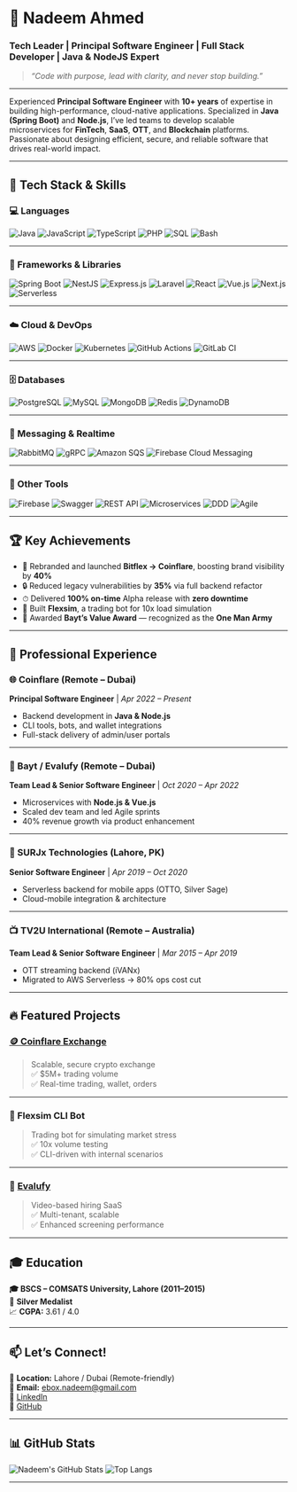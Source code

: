# 🚀 Nadeem Ahmed

### Tech Leader | Principal Software Engineer |  Full Stack Developer | Java & NodeJS Expert

> _“Code with purpose, lead with clarity, and never stop building.”_

---

Experienced **Principal Software Engineer** with **10+ years** of expertise in building high-performance, cloud-native applications. Specialized in **Java (Spring Boot)** and **Node.js**, I’ve led teams to develop scalable microservices for **FinTech**, **SaaS**, **OTT**, and **Blockchain** platforms. Passionate about designing efficient, secure, and reliable software that drives real-world impact.

---

## 🔧 Tech Stack & Skills

### 💻 Languages  
![Java](https://img.shields.io/badge/Java-007396?style=for-the-badge&logo=java&logoColor=white)
![JavaScript](https://img.shields.io/badge/JavaScript-F7DF1E?style=for-the-badge&logo=javascript&logoColor=black)
![TypeScript](https://img.shields.io/badge/TypeScript-3178C6?style=for-the-badge&logo=typescript&logoColor=white)
![PHP](https://img.shields.io/badge/PHP-777BB4?style=for-the-badge&logo=php&logoColor=white)
![SQL](https://img.shields.io/badge/SQL-336791?style=for-the-badge&logo=postgresql&logoColor=white)
![Bash](https://img.shields.io/badge/Bash-4EAA25?style=for-the-badge&logo=gnubash&logoColor=white)

---

### 🧱 Frameworks & Libraries  
![Spring Boot](https://img.shields.io/badge/Spring%20Boot-6DB33F?style=for-the-badge&logo=spring-boot&logoColor=white)
![NestJS](https://img.shields.io/badge/NestJS-E0234E?style=for-the-badge&logo=nestjs&logoColor=white)
![Express.js](https://img.shields.io/badge/Express.js-000000?style=for-the-badge&logo=express&logoColor=white)
![Laravel](https://img.shields.io/badge/Laravel-FF2D20?style=for-the-badge&logo=laravel&logoColor=white)
![React](https://img.shields.io/badge/React-20232A?style=for-the-badge&logo=react&logoColor=61DAFB)
![Vue.js](https://img.shields.io/badge/Vue.js-35495E?style=for-the-badge&logo=vue.js&logoColor=4FC08D)
![Next.js](https://img.shields.io/badge/Next.js-000000?style=for-the-badge&logo=nextdotjs&logoColor=white)
![Serverless](https://img.shields.io/badge/Serverless-FD5750?style=for-the-badge&logo=serverless&logoColor=white)

---

### ☁️ Cloud & DevOps  
![AWS](https://img.shields.io/badge/AWS-232F3E?style=for-the-badge&logo=amazon-aws&logoColor=white)
![Docker](https://img.shields.io/badge/Docker-2496ED?style=for-the-badge&logo=docker&logoColor=white)
![Kubernetes](https://img.shields.io/badge/Kubernetes-326CE5?style=for-the-badge&logo=kubernetes&logoColor=white)
![GitHub Actions](https://img.shields.io/badge/GitHub%20Actions-2088FF?style=for-the-badge&logo=githubactions&logoColor=white)
![GitLab CI](https://img.shields.io/badge/GitLab%20CI-FC6D26?style=for-the-badge&logo=gitlab&logoColor=white)

---

### 🗄 Databases  
![PostgreSQL](https://img.shields.io/badge/PostgreSQL-4169E1?style=for-the-badge&logo=postgresql&logoColor=white)
![MySQL](https://img.shields.io/badge/MySQL-4479A1?style=for-the-badge&logo=mysql&logoColor=white)
![MongoDB](https://img.shields.io/badge/MongoDB-47A248?style=for-the-badge&logo=mongodb&logoColor=white)
![Redis](https://img.shields.io/badge/Redis-DC382D?style=for-the-badge&logo=redis&logoColor=white)
![DynamoDB](https://img.shields.io/badge/DynamoDB-4053D6?style=for-the-badge&logo=amazondynamodb&logoColor=white)

---

### 📩 Messaging & Realtime  
![RabbitMQ](https://img.shields.io/badge/RabbitMQ-FF6600?style=for-the-badge&logo=rabbitmq&logoColor=white)
![gRPC](https://img.shields.io/badge/gRPC-5F43E9?style=for-the-badge&logo=grpc&logoColor=white)
![Amazon SQS](https://img.shields.io/badge/Amazon%20SQS-232F3E?style=for-the-badge&logo=amazonaws&logoColor=white)
![Firebase Cloud Messaging](https://img.shields.io/badge/FCM-FFCA28?style=for-the-badge&logo=firebase&logoColor=white)

---

### 🧰 Other Tools  
![Firebase](https://img.shields.io/badge/Firebase-FFCA28?style=for-the-badge&logo=firebase&logoColor=white)
![Swagger](https://img.shields.io/badge/Swagger-85EA2D?style=for-the-badge&logo=swagger&logoColor=black)
![REST API](https://img.shields.io/badge/REST-25A162?style=for-the-badge)
![Microservices](https://img.shields.io/badge/Microservices-0088cc?style=for-the-badge)
![DDD](https://img.shields.io/badge/Domain--Driven%20Design-6C3483?style=for-the-badge)
![Agile](https://img.shields.io/badge/Agile%20&%20Scrum-FA4169?style=for-the-badge)

---

## 🏆 Key Achievements

- 🚀 Rebranded and launched **Bitflex → Coinflare**, boosting brand visibility by **40%**
- 🔒 Reduced legacy vulnerabilities by **35%** via full backend refactor
- ⏱ Delivered **100% on-time** Alpha release with **zero downtime**
- 🤖 Built **Flexsim**, a trading bot for 10x load simulation
- 🥇 Awarded **Bayt’s Value Award** — recognized as the **One Man Army**

---

## 💼 Professional Experience

### 🌐 Coinflare (Remote – Dubai)  
**Principal Software Engineer** | _Apr 2022 – Present_  
- Backend development in **Java & Node.js**  
- CLI tools, bots, and wallet integrations  
- Full-stack delivery of admin/user portals  

---

### 🧠 Bayt / Evalufy (Remote – Dubai)  
**Team Lead & Senior Software Engineer** | _Oct 2020 – Apr 2022_  
- Microservices with **Node.js & Vue.js**  
- Scaled dev team and led Agile sprints  
- 40% revenue growth via product enhancement  

---

### 📱 SURJx Technologies (Lahore, PK)  
**Senior Software Engineer** | _Apr 2019 – Oct 2020_  
- Serverless backend for mobile apps (OTTO, Silver Sage)  
- Cloud-mobile integration & architecture

---

### 📺 TV2U International (Remote – Australia)  
**Team Lead & Senior Software Engineer** | _Mar 2015 – Apr 2019_  
- OTT streaming backend (iVANx)  
- Migrated to AWS Serverless → 80% ops cost cut

---

## 🔥 Featured Projects

### [🪙 Coinflare Exchange](https://www.coinflare.com)  
> Scalable, secure crypto exchange  
✅ $5M+ trading volume  
✅ Real-time trading, wallet, orders  

---

### 🤖 Flexsim CLI Bot  
> Trading bot for simulating market stress  
✅ 10x volume testing  
✅ CLI-driven with internal scenarios  

---

### 🎥 [Evalufy](https://www.evalufy.com)  
> Video-based hiring SaaS  
✅ Multi-tenant, scalable  
✅ Enhanced screening performance  

---

## 🎓 Education

**🎓 BSCS – COMSATS University, Lahore (2011–2015)**  
🥈 **Silver Medalist**  
📈 **CGPA:** 3.61 / 4.0

---

## 📫 Let’s Connect!

📍 **Location:** Lahore / Dubai (Remote-friendly)  
📧 **Email:** [ebox.nadeem@gmail.com](mailto:ebox.nadeem@gmail.com)  
🔗 [LinkedIn](https://www.linkedin.com/in/nad33mahm3d)  
🐙 [GitHub](https://github.com/nad33mahm3d)

---

## 📊 GitHub Stats

![Nadeem's GitHub Stats](https://github-readme-stats.vercel.app/api?username=nad33mahm3d&show_icons=true&theme=radical)
![Top Langs](https://github-readme-stats.vercel.app/api/top-langs/?username=nad33mahm3d&layout=compact&theme=radical)

---
